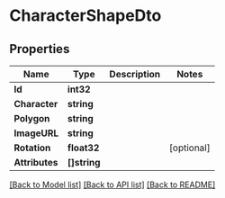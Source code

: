 # CharacterShapeDto

## Properties

Name | Type | Description | Notes
------------ | ------------- | ------------- | -------------
**Id** | **int32** |  | 
**Character** | **string** |  | 
**Polygon** | **string** |  | 
**ImageURL** | **string** |  | 
**Rotation** | **float32** |  | [optional] 
**Attributes** | **[]string** |  | 

[[Back to Model list]](../README.md#documentation-for-models) [[Back to API list]](../README.md#documentation-for-api-endpoints) [[Back to README]](../README.md)


